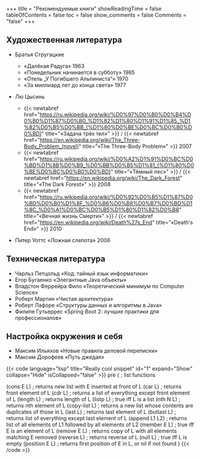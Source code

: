 +++
title = "Рекомендуемые книги"
showReadingTime = false
tableOfContents = false
toc = false
show_comments = false
Comments = "false"
+++

## <i class="fas fa-journal-whills"></i> Художественная литература

- Братья Стругацкие

  - «Далёкая Радуга» 1963
  - «Понедельник начинается в субботу» 1965
  - «Отель „У Погибшего Альпиниста“» 1970
  - «За миллиард лет до конца света» 1977

- Лю Цысинь

  - {{< newtabref  href="https://ru.wikipedia.org/wiki/%D0%97%D0%B0%D0%B4%D0%B0%D1%87%D0%B0_%D1%82%D1%80%D1%91%D1%85_%D1%82%D0%B5%D0%BB_(%D1%80%D0%BE%D0%BC%D0%B0%D0%BD)" title="«Задача трёх тел»" >}} /
    {{< newtabref  href="https://en.wikipedia.org/wiki/The_Three-Body_Problem_(novel)" title="«The Three-Body Problem»" >}}
    2007
  - {{< newtabref  href="https://ru.wikipedia.org/wiki/%D0%A2%D1%91%D0%BC%D0%BD%D1%8B%D0%B9_%D0%BB%D0%B5%D1%81_(%D1%80%D0%BE%D0%BC%D0%B0%D0%BD)" title="«Тёмный лес»" >}} /
    {{< newtabref  href="https://en.wikipedia.org/wiki/The_Dark_Forest" title="«The Dark Forest»" >}} 2008
  - {{< newtabref  href="https://ru.wikipedia.org/wiki/%D0%92%D0%B5%D1%87%D0%BD%D0%B0%D1%8F_%D0%B6%D0%B8%D0%B7%D0%BD%D1%8C_%D0%A1%D0%BC%D0%B5%D1%80%D1%82%D0%B8" title="«Вечная жизнь Смерти»" >}} /
    {{< newtabref  href="https://en.wikipedia.org/wiki/Death%27s_End" title="«Death's End»" >}} 2010

- Питер Уоттс «Ложная слепота» 2006

## <i class="fas fa-atlas"></i> Техническая литература

- Чарльз Петцольд «Код: тайный язык информатики»
- Егор Бугаенко «Элегантные Java объекты»
- Владстон Феррейра Фило «Теоретический минимум по Computer Science»
- Роберт Мартин «Чистая архитектура»
- Роберт Лафоре «Структуры данных и алгоритмы в Java»
- Филипе Гутьеррес «Spring Boot 2: лучшие практики для профессионалов»

## <i class="fas fa-book"></i> Настройка окружения и себя

- Максим Ильяхов «Новые правила деловой переписки»
- Максим Дорофеев «Путь джедая»

{{< code language="lisp" title="Really cool snippet" id="1" expand="Show" collapse="Hide" isCollapsed="false" >}}
pre {
; list functions

(cons E L) ; returns new list with E inserted at front of L
(car L) ; returns front element of L
(cdr L) ; returns a list of everything except front element of L
(length L) ; returns length of L
(listp L) ; true iff L is a list
(nth N L) ; returns nth element of L
(copy-list L) ; returns a new list whose contents are duplicates of those in L
(last L) ; returns last element of L
(butlast L) ; returns list of everything except last element of L
(append L1 L2) ; returns list of all elements of L1 followed by all elements of L2
(member E L) ; true iff E is an element of L
(remove E L) ; returns copy of L with all elements matching E removed
(reverse L) ; returns reverse of L
(null L) ; true iff L is empty
(position E L) ; returns first position of E in L, or nil if not found
}
{{< /code >}}
